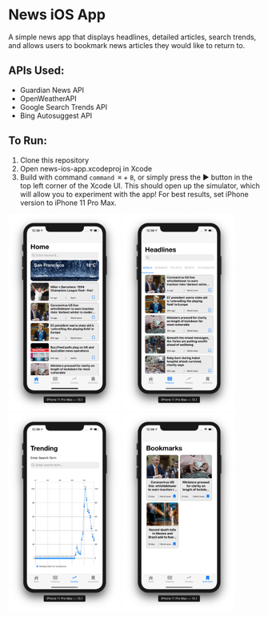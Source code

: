 # News iOS App
A simple news app that displays headlines, detailed articles, search trends, and allows users to bookmark news articles they would like to return to.

## APIs Used:
* Guardian News API
* OpenWeatherAPI
* Google Search Trends API
* Bing Autosuggest API

## To Run:
1. Clone this repository
1. Open news-ios-app.xcodeproj in Xcode
1. Build with command `command ⌘` + `B`, or simply press the ▶ button in the top left corner of the Xcode UI. This should open up the simulator, which will allow you to experiment with the app! For best results, set iPhone version to iPhone 11 Pro Max.

<p float="left">
	<img src="/images/homepage.png" alt="homepage" width="225"/>
	<img src="/images/headlines.png" alt="headlines" width="225"/>
	<img src="/images/trend.png" alt="trending searches" width="225"/>
	<img src="/images/bookmarks.png" alt="bookmarks" width="225"/>
</p>

